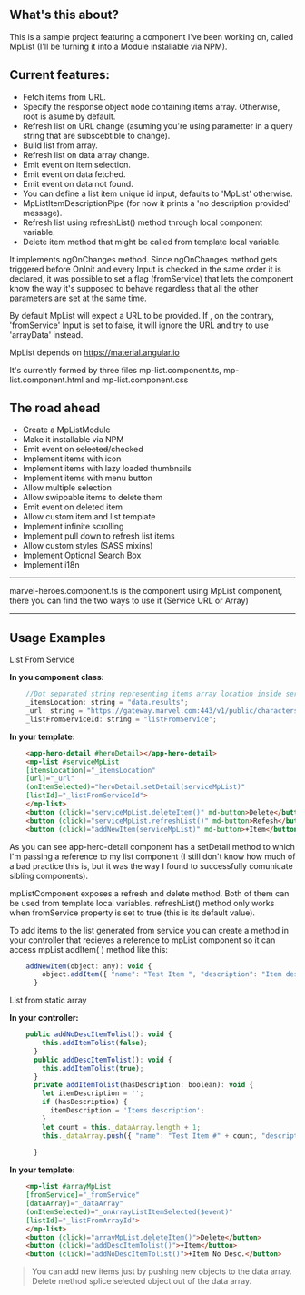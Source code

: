 ## What's this about? ##

This is a sample project featuring a component I've been working on, called MpList (I'll be turning it into a Module installable via NPM).

## Current features: ##

 - Fetch items from URL.
 - Specify the response object node containing items array. Otherwise, root is asume by default.
 - Refresh list on URL change (asuming you're using parametter in a query string that are subscebtible to change).
 - Build list from array.
 - Refresh list on data array change.
 - Emit event on item selection.
 - Emit event on data fetched.
 - Emit event on data not found.
 - You can define a list item unique id input, defaults to 'MpList' otherwise.
 - MpListItemDescriptionPipe (for now it prints a 'no description provided' message).
 - Refresh list using refreshList() method through local component variable.
 - Delete item method that might be called from template local variable.

 
  It implements ngOnChanges method. Since  ngOnChanges method gets triggered before OnInit and every Input is checked in the same order it is declared, it was possible to set a flag (fromService) that lets the component know  the way it's supposed to behave regardless that all the other parameters are set at the same time.

  By default MpList will expect a URL to be provided. If , on the contrary, 'fromService' Input is set to false, it will ignore the URL and try to use 'arrayData' instead.

  MpList depends on https://material.angular.io

  It's currently formed by three files mp-list.component.ts, mp-list.component.html and mp-list.component.css
## The road ahead ##

- Create a MpListModule
- Make it installable via NPM
- Emit event on ~~selected~~/checked
- Implement items with icon
- Implement items with lazy loaded thumbnails
- Implement items with menu button
- Allow multiple selection
- Allow swippable items to delete them
- Emit event on deleted item
- Allow custom item and list template
- Implement infinite scrolling
- Implement pull down to refresh list items
- Allow custom styles (SASS mixins)
- Implement Optional Search Box
- Implement i18n

----------

marvel-heroes.component.ts is the component using MpList component, there you can find the two ways to use it (Service URL or Array)

----------

Usage Examples
--------------

List From Service

**In you component class:**
```javascript
    //Dot separated string representing items array location inside service response
    _itemsLocation: string = "data.results";  
    _url: string = "https://gateway.marvel.com:443/v1/public/characters?..";
    _listFromServiceId: string = "listFromService";
```
**In your template:** 
```html
    <app-hero-detail #heroDetail></app-hero-detail>
    <mp-list #serviceMpList 
    [itemsLocation]="_itemsLocation" 
    [url]="_url" 
    (onItemSelected)="heroDetail.setDetail(serviceMpList)" 
    [listId]="_listFromServiceId">
    </mp-list>
    <button (click)="serviceMpList.deleteItem()" md-button>Delete</button>
    <button (click)="serviceMpList.refreshList()" md-button>Refesh</button>
    <button (click)="addNewItem(serviceMpList)" md-button>+Item</button>
```
As you can see app-hero-detail component has a setDetail method to which I'm passing a reference to my list component (I still don't know how much of a bad practice this is, but it was the way I found to successfully comunicate sibling components).

mpListComponent exposes a refresh and delete method. Both of them can be used from template local variables. refreshList() method only works when fromService property is set to true (this is its default value).

To add items to the list generated from service you can create a method in your controller that recieves a reference to mpList component so it can access mpList addItem( ) method like this:

```javascript
    addNewItem(object: any): void {
        object.addItem({ "name": "Test Item ", "description": "Item description" });
      }
```
List from static array

**In your controller:**
```javascript
    public addNoDescItemTolist(): void {
        this.addItemTolist(false);
      }
      public addDescItemTolist(): void {
        this.addItemTolist(true);
      }
      private addItemTolist(hasDescription: boolean): void {
        let itemDescription = '';
        if (hasDescription) {
          itemDescription = 'Items description';
        }
        let count = this._dataArray.length + 1;
        this._dataArray.push({ "name": "Test Item #" + count, "description": itemDescription });
    
      }
```    

**In your template:**
```html
    <mp-list #arrayMpList 
    [fromService]="_fromService" 
    [dataArray]="_dataArray" 
    (onItemSelected)="_onArrayListItemSelected($event)" 
    [listId]="_listFromArrayId">
    </mp-list>
	<button (click)="arrayMpList.deleteItem()">Delete</button>
    <button (click)="addDescItemTolist()">+Item</button>
    <button (click)="addNoDescItemTolist()">+Item No Desc.</button>
```

> You can add new items just by pushing new objects to the data array. 
> Delete method splice selected object out of the data array. 
